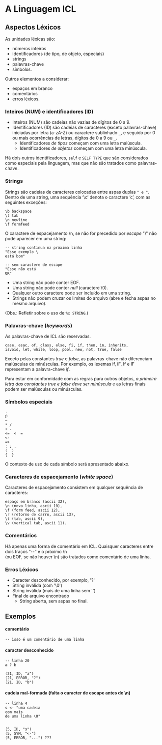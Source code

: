 # A Linguagem ICL

## Aspectos Léxicos

As unidades léxicas são:
- números inteiros
- identificadores (de tipo, de objeto, especiais)
- strings
- palavras-chave
- símbolos.

Outros elementos a considerar:
- espaços em branco
- comentários
- erros léxicos.

### Inteiros (NUM) e identificadores (ID)

- Inteiros (NUM) são cadeias não vazias de dígitos de 0 a 9.
- Identificadores (ID) são cadeias de caracteres (exceto palavras-chave) 
iniciadas por letra (a-zA-Z) ou caractere sublinhado ```_```, e seguido por 
0 ou mais ocorrências de  letras, dígitos de 0 a 9 ou ```_```.
   - Identificadores _de tipos_ começam com uma letra maiúscula.
   - Identificadores _de objetos_ começam com uma letra minúscula.

Há dois outros identificadores, ```self``` e ```SELF TYPE``` 
que são considerados como especiais pela linguagem, 
mas que não são tratados como palavras-chave. 

### Strings

Strings são cadeias de caracteres colocadas entre aspas duplas ```" e "```.
Dentro de uma string, uma sequência ‘\c’ denota o caractere ‘c’, com as seguintes exceções:
```
\b backspace 
\t tab
\n newline 
\f formfeed
```

O caractere de espacejamento \n,  se não for precedido por _escape_ "\\" não pode aparecer em uma string:
```
-- string continua na próxima linha
"Esse exemplo \  
está bom"
```
```
-- sem caractere de escape
"Esse não está  
OK"
```

- Uma string não pode conter EOF.
- Uma string não pode conter _null_ (caractere \0).
- Qualquer outro caractere pode ser incluído em uma string. 
- Strings não podem cruzar os limites do arquivo (abre e fecha aspas no mesmo arquivo).

(Obs.: Refletir sobre o uso de ```%x STRING```.)

### Palavras-chave (_keywords_)

As palavras-chave de ICL são reservadas.

```
case, esac, of, class, else, fi, if, then, in, inherits, 
isvoid, let, while, loop, pool, new, not, true, false
``` 

Exceto pelas constantes *true* e *false*, 
as palavras-chave não diferenciam maiúsculas de minúsculas. 
Por exemplo, os lexemas if, iF, If e IF representam a palavra-chave _if_.

Para estar em conformidade com as regras para outros objetos, 
_a primeira letra das constantes true e false deve ser minúscula_ e
as letras finais podem ser maiúsculas ou minúsculas.

### Símbolos especiais

```
.
@
~ 
* / 
+ -
<=  <  = 
<-
=>
: ; , 
(  ) 
{  } 
``` 

O contexto de uso de cada símbolo será apresentado abaixo.

### Caracteres de espacejamento (_white space_) 

Caracteres de espacejamento
consistem em qualquer sequência de caracteres: 

```
espaço em branco (ascii 32), 
\n (nova linha, ascii 10), 
\f (form feed, ascii 12), 
\r (retorno de carro, ascii 13), 
\t (tab, ascii 9), 
\v (vertical tab, ascii 11).
```
###  Comentários

Há apenas uma forma de comentário em ICL. 
Quaisquer caracteres entre dois traços “--” e o próximo \n  
(ou EOF, se não houver \n) são tratados como comentário de uma linha.

### Erros Léxicos

+ Caracter desconhecido, por exemplo, '?'
+ String inválida (com '\0')
+ String inválida (mais de uma linha sem '\')
+ Final de arquivo encontrado
   - String aberta, sem aspas no final.

## Exemplos

#### comentário

```
-- isso é um comentário de uma linha
```

#### caracter desconhecido

```
-- linha 20
a ? b

(21, ID, "a")
(21, ERROR, "?")
(21, ID, "b")
```

#### cadeia mal-formada (falta o caracter de escape antes de \n)
```
-- linha 4
s <- "uma cadeia 
com mais 
de uma linha \0"


(5, ID, "s")
(5, SYM, "<-")
(5, ERROR, "...") ???

```

